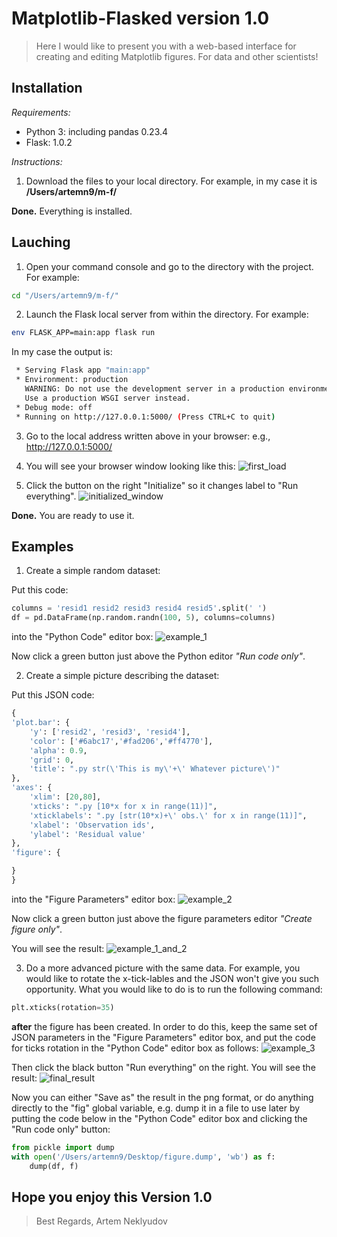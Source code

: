 # Matplotlib-Flasked version 1.0
> Here I would like to present you with a web-based interface for creating and editing Matplotlib figures. For data and other scientists!

## Installation

*Requirements:*
- Python 3: including pandas 0.23.4
- Flask: 1.0.2

*Instructions:*

1. Download the files to your local directory. For example, in my case it is **/Users/artemn9/m-f/**

**Done.** Everything is installed.

## Lauching

1. Open your command console and go to the directory with the project. For example:
~~~bash
cd "/Users/artemn9/m-f/"
~~~
2. Launch the Flask local server from within the directory. For example:
~~~bash
env FLASK_APP=main:app flask run
~~~
In my case the output is:
~~~bash
 * Serving Flask app "main:app"
 * Environment: production
   WARNING: Do not use the development server in a production environment.
   Use a production WSGI server instead.
 * Debug mode: off
 * Running on http://127.0.0.1:5000/ (Press CTRL+C to quit)
~~~
3. Go to the local address written above in your browser: e.g., http://127.0.0.1:5000/

4. You will see your browser window looking like this:
![first_load](https://uc2ef639de24d55f8595a9151614.previews.dropboxusercontent.com/p/thumb/AAc5J9VTYz7thzD9WGvc_AhtGVo9EZnJAPVEO5tqmmotW4nCjfX9uFbMI25HIYaiv54c2CEYvFrdnddLnlQaR6ZP2S3iZ4HT73zPuNzbdY8WRF6mvaiyENIKvHp7yisnJPIZSw6QZkE12GpLq2etDoivbhnZara7w9VbG_30RIZSBS9F9ziRqnii9iuCrPgB27Nx6l7hPzpGQvUmKTRcuT_t-2cRSE6LgjJzBd2kc3s0hI1H049IANioz2_xVjX7JTlU-5ZElntPdwUVuPUlfdK2tvO2i9izMGeCKrYqdJyMvr1PucAOxscnWQMnZ6Br_m_eq8Gdl2SXiM1QTVwhYAx2bRX_J1vuJHvciq8hwuZJN6geg3Te4lfqDxGua0XgloRr3obasz7cY4yTqeBbzV5UmGUyEpy7kI0xnHNiLAfNS45_Dhb9PP0T-ZuUp5pNiCP9Gn7lbzBpNu4AdZQCP7pG/p.png?fv_content=true&size_mode=5)

5. Click the button on the right "Initialize" so it changes label to "Run everything".
![initialized_window](https://uc3c301a44519d0d2dfcb407e520.previews.dropboxusercontent.com/p/thumb/AAdcPCG4Hyflf9OiNSevESLhJbF9TgiJsBqNHHi5ZCWnzF590Z_wzxZmqPXUpISZhz4azxSstc2RtnZpZKKKXwFJ5FPz6Sx_2Tr0NmdbUjfaaV9AOhREKVeTnEQFTeSr06Mn_950Nt22PCyxAbnPLUdDHcmE3sUHPy7nTP562QJK410pP6qvWcxqcWC48qMfRHhhXCUw1jofDgP3Aha4Q2Ydp4HBRoBHMJyGlnylqJkiFXYfLt_zIE3Ft2fW3VOjl845kNNjIfpE91jhuT-8fkCMiM1tekhILHesOwoP5_j0RwAMhHdeIRaFtsko4yfRxMspQdmdydjKfKZdhzz-l2bDHh_3r7eWLqvv_7-bW04lFMd97qwgXF3CY8Pu2-9t6DAf9RPSTsorH7QJsyS1rgDG-4g1Nlyhp6sHY5ihl3r_5a4j6fMjOlEytNmzHaYqmLEK9ToY8ZnkgjYK2QU4fOgr/p.png?fv_content=true&size_mode=5)

**Done.** You are ready to use it.

## Examples

1. Create a simple random dataset:

Put this code:
~~~python
columns = 'resid1 resid2 resid3 resid4 resid5'.split(' ')
df = pd.DataFrame(np.random.randn(100, 5), columns=columns)
~~~
into the "Python Code" editor box:
![example_1](https://uc70b5ba5c63cb12a2fec2a10080.previews.dropboxusercontent.com/p/thumb/AAcNT1eBLCvFIvHQMKy-LO0yMYPNQBdbkfYgPDqoR6Y0OQtF5SSHvRPwIhEF-ALoq2kHnE6VmX22vauR4xY-bVcSJoHWQphW2HAB6EYKZf4dxBE1wo3niD8NIHJPr-DtoQDEdfXwAQlf6eRPLZ4u7ONgm_LlQp2CyStq3rRbWw-_MXrnkY5t0D2GA3mjaqBl9fVJPDRvvttvB6hSVTxu2-ntjMuyBYdpCi5sXF6AkPFp5x4YVmKfisFcFlxOQH4mOQGIc7WbJA1YOBDN2I6e9Ip_CEmYNmJVXl1YUaspHg3g8J3FkMq3c4Kj-Jt3grBT4Zy-a1PJR1nWjftbjjeifA4qAGyXTkqqYx-IO2kqnbAZTX6HoznkU05Lb4DTPItphQ27lZUvJF0BXBDmpdT2pDdQwwyuf1nFa-digWyqAHZPfeTxujMtBM_52kZpPJvMhAmkmtVt_VJBc6DC1SIkPL9_/p.png?fv_content=true&size_mode=5)

Now click a green button just above the Python editor *"Run code only"*.

2. Create a simple picture describing the dataset:

Put this JSON code:

~~~python
{
'plot.bar': {
    'y': ['resid2', 'resid3', 'resid4'],
    'color': ['#6abc17','#fad206','#ff4770'],
    'alpha': 0.9,
    'grid': 0,
    'title': ".py str(\'This is my\'+\' Whatever picture\')"
},
'axes': {
    'xlim': [20,80],
    'xticks': ".py [10*x for x in range(11)]",
    'xticklabels': ".py [str(10*x)+\' obs.\' for x in range(11)]",
    'xlabel': 'Observation ids',
    'ylabel': 'Residual value'
},
'figure': {

}
}
~~~
into the "Figure Parameters" editor box:
![example_2](https://uc899d5ad4840e79656dc54353d7.previews.dropboxusercontent.com/p/thumb/AAeEkzNOR_qym5O8Ttv7A6etGwXgj3p4VXsrcmJ28-xvn6oWEKUB_GPGiJhb-iE-XKw7HXcB_UmjgBlGp8RKFxkAkTnWytxKsA7G3nXfViOQIL2eNbLpuBz9iiXVJAcgPIQ1FagtpiutqT5FL8Gv-gcAUkXjYR6PloqYLaUkS9TnD0gZXs-rApcAmMNL1rsCpIrk9mt0_o4RafOuF1m_HmaTcO4byYc-cs0okTZldmxDD8wG2ViZ0D5v6tLPQ1CMXCYh9pw1MVKI-dyzI4_6cDFTmbBtiCkgp0765kQmHTiSHX6ZtK3e2eY-ZsVxWKnUWYKMpRCQ8rTQFCxZ_sgd5Aft7goW3LTllBALYlVuVriADPu9IiwFmfUdESnqt659StXrAEZ8-V55U3qsGdPwFGbUAW68mRSQbZ40H2QwBcVnKF1e3n9F3szBuXLOCYU_K3LeykXtiVY16blYS_hXMTY5/p.png?fv_content=true&size_mode=5)

Now click a green button just above the figure parameters editor *"Create figure only"*.

You will see the result:
![example_1_and_2](https://ucbc047b0f0d8cb881ece5c2bc1e.previews.dropboxusercontent.com/p/thumb/AAd0mos3mAtnPRaDbG55OZ6p7YrHEurB32RvPG7TIEkD9OAs9mR4QSZjyE_yMHhLgNNYKgXiXoLGNhwUWfNf-W6ZaxD3bQxM-DWLUCA8CIh_0AOubCh1wfYsruz7Hpax4jFcW8Vq9W85S50ojxAsYPdSRjyqCdQtLYxQxB3M4QRFNqvU6e53UY6Kh-DXaxJ4jgI6Smt-RRenBd8ixShq7fdtEnoq2hAVTzkpZ8geGhUJLvQgE5OL6x2bmKdawLVB4dNWvbOksCcW-K2SlTK8_vWTs4VaqV2tNAQHPyNd5Fh1v6b4fKMjX4eiSwZxz703orpXCPXYNMGQpAcvxl2FzL1zauiBK8pHZYSLw1EzF08nMdZfD3-XnL4YFt18wrFDDDVKd2LVQlnHl7ZQvhEOw3aP1VvdaPW3eyv_x33RWW3HmGxlbCtDj2oIarhAtma_RggvaxxZJ1je8_jGYc-i3SQo/p.png?fv_content=true&size_mode=5)

3. Do a more advanced picture with the same data. For example, you would like to rotate the x-tick-lables and the JSON won't give you such opportunity. What you would like to do is to run the following command:
~~~python
plt.xticks(rotation=35)
~~~
**after** the figure has been created.
In order to do this, keep the same set of JSON parameters in the "Figure Parameters" editor box, and put the code for ticks rotation in the "Python Code" editor box as follows:
![example_3](https://uc5327c8d0a0fd980ea1ff9648e4.previews.dropboxusercontent.com/p/thumb/AAcc279P77p7WMb13Wp-ewbLYbEFy--AQSxsje5DlcFRsFYuJ6qtucvJhczHAo1FhaD0swZxqfU9B9fg0PRM6o8Zx4fo9iJwRGr0u9Y06EMpRho5jc7lkPeejbBcrxYOfHcYuLmrUPmCMFxPrkEOdY-LSAcKq3J9EdGL1HrGCpOgbQjwzCZnjzrAyw5-lIBQUK3bodayMCPdjienWcuYPw_gp3sw0_IIxTtJiIvSfqb0tchw2wQFf2JajVygNwRynvbcve9RO9E1MgEFLHKgGCrGxdRpiaGHDTX8QPCA7QkqIJ3rZ5r9hC7qMGLTNCcSaUYlS7HkQk1j4e1cbk2fwUIIqlg7FpxVSC5BlTH6JJeaBmSHbVk5lQbv8N39Bc-uIz23tV0R7NnCLHqkh8HL33flkRn_01Ddin7719BYgVWRCvXi4Geqc4oT_X85YjGhCwSCYreBo4IhnBqcjbq-DvUt/p.png?fv_content=true&size_mode=5)

Then click the black button "Run everything" on the right. You will see the result:
![final_result](https://uc8ab190f207700b83eafe67214f.previews.dropboxusercontent.com/p/thumb/AAfAa-ImyZAHChXS6BaH3nHUATb92QolT5DGUN1zQJ-z1Lkqacpvx02nchHxve9QAie9iJwGWbcQdUQgu9nFofKQNppItkC-fQuhH0OOvKWKckO-GL4H8MnEBBPGQxay6aotF429JuYju4M08ySWm4TTeKUT5waJncjZcUgM1o_1igqUfPXR0sOWs8S5CBbrViabLC0Ywxl8kbUDIeUVA69y4EHCrOEIxWb-ezv7rcJXAoEO7pDkLhi5cO9sqgalMZssRAE9P1_qZ6I8FhC2dNvgomrDfHkspTYwOHatSsQhHysV3FPYEslNGziQ5mk1jyf2hg12ZBiVbDjPXSXHROtKDPvxxkvAft82sZ3IhnV9wFs7SWHTgrFQuquGfQYzMB4D1X0Nw4zZIJ97yPEnlbYdSfHFpn8lbQsDinMbB5fR0rit6D2dyCL9D2jcMN4NZkqlGSImDweklYRtU1Y0TO8E/p.png?fv_content=true&size_mode=5)

Now you can either "Save as" the result in the png format, or do anything directly to the "fig" global variable, e.g. dump it in a file to use later by putting the code below in the "Python Code" editor box and clicking the "Run code only" button:
~~~python
from pickle import dump
with open('/Users/artemn9/Desktop/figure.dump', 'wb') as f:
    dump(df, f)
~~~

## Hope you enjoy this Version 1.0

> Best Regards,
Artem Neklyudov
